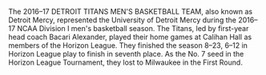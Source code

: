 The 2016–17 DETROIT TITANS MEN'S BASKETBALL TEAM, also known as Detroit Mercy, represented the University of Detroit Mercy during the 2016–17 NCAA Division I men's basketball season. The Titans, led by first-year head coach Bacari Alexander, played their home games at Calihan Hall as members of the Horizon League. They finished the season 8–23, 6–12 in Horizon League play to finish in seventh place. As the No. 7 seed in the Horizon League Tournament, they lost to Milwaukee in the First Round.
